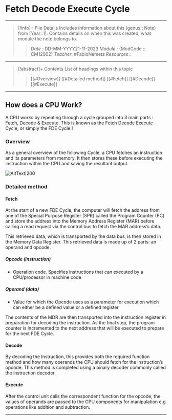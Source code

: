 # Fetch Decode Execute Cycle
---
> [!info]+ File Details
> Includes information about this (genus:: Note) from [Year::1]. Contains details on when this was created, what module the note belongs to.
> > *Date :* DD-MM-YYYY21-11-2023
> > *Module :* (ModCode :: CM12002)
> > *Teacher*: #FabioNemetz 
> > *Resources :*

---
> [!abstract]+ Contents
> List of headings within this topic
> >  [[#Overview]]
> [[#Detailed method]]
> [[#Fetch]]
> [[#Decode]]
> [[#Execute]]
--- 


## How does a CPU Work? 

A CPU works by repeating through a cycle grouped into 3 main parts : Fetch, Decode & Execute. This is known as the Fetch Decode Execute Cycle, or simply the FDE Cycle.!

### Overview

As a general overview of the following Cycle, a CPU fetches an instruction and its parameters from memory. It then stores these before executing the instruction within the CPU and saving the resultant output. 

![AltText|200](https://lh7-eu.googleusercontent.com/PJDN0PFld_z5fyOsysxp8o2__W47AYmogT2oDsSxrhBmqqZjHRpyAWav3x06Lzh_mbG5Kci_WgbcdIoSv6Wh3P_2uyXd6YPokOKY5l7fzETzPD4rI1CLko7FVeoEepWMRfy_cOxKG41iFFOqJS1QdYk)

### Detailed method
#### Fetch

At the start of a new FDE Cycle, the computer will fetch the address from one of the Special Purpose Register (SPR) called the Program Counter (PC) and store the address into the Memory Address Register (MAR) before calling a read request via the control bus to fetch the MAR address’s data.

This retrieved data, which is transported by the data bus, is then stored in the Memory Data Register. This retrieved data is made up of 2 parts: an operand and opcode. 

  

##### Opcode (instruction)
- Operation code. Specifies instructions that can executed by a CPU/processor in machine code
##### Operand (data)
- Value for which the Opcode uses as a parameter for execution which can either be a defined value or a defined register

The contents of the MDR are then transported into the instruction register in preparation for decoding the instruction. As the final step, the program counter is incremented to the next address that will be executed to prepare for the next FDE Cycle.

  

#### Decode

  

By decoding the Instruction, this provides both the required function method and how many operands the CPU should fetch for the instruction’s opcode. This method is completed using a binary decoder commonly called the instruction decoder.

#### Execute

After the control unit calls the correspondent function for the opcode, the values of operands are passed to the CPU components for manipulation e.g operations like addition and subtraction.

---